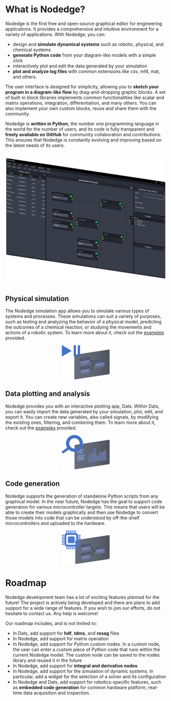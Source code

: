 # What is Nodedge?

<div>

Nodedge is the first free and open-source graphical editor for engineering applications. It provides a comprehensive 
and intuitive environment for a variety of applications. With Nodedge, you can:
* design and **simulate dynamical systems** such as robotic, physical, and chemical systems
* **generate Python code** from your diagram-like models with a simple click
* interactively plot and edit the data generated by your simulation
* **plot and analyze log files** with common extensions like csv, mf4, mat, and others.

The user interface is designed for simplicity, allowing you to **sketch your program in a diagram-like flow** 
by drag-and-dropping graphic blocks. A set of built-in block libraries implements common functionalities like scalar and matrix operations, 
integration, differentiation, and many others. You can also implement your own custom blocks, reuse and 
share them with the community. 

Nodedge is **written in Python**, the number one programming language in the world for the number of users, and its code is fully 
transparent and **freely available on GitHub** for community collaboration and contributions. This ensures that Nodedge is 
constantly evolving and improving based on the latest needs of its users.
</div>
<br>

<center><img src="media/nodedge_interface.png" alt="nodedge_interface" width="500" /></center>
<br>


## Physical simulation

The Nodedge simulation app allows you to simulate various types of systems and processes. 
These simulations can suit a variety of purposes, such as testing and analyzing the behavior of a physical model, 
predicting the outcomes of a chemical reaction, or studying the movements and actions of a robotic system.
To learn more about it, check out the [examples](resources.md#quick-start-examples) provided.

<center><img src="media/simulator_icon.png" alt="nodedge_interface" width="150" /></center>

## Data plotting and analysis

Nodedge provides you with an interactive plotting app, Dats. Within Dats, you can easily import the data generated by 
your simulation, plot, edit, and export it.
You can create new variables, also called signals, by modifying the existing ones, filtering, and combining them.
To learn more about it, check out the [examples](resources.md#quick-start-examples) provided.

<center><img src="media/plotter_icon.png" alt="nodedge_interface" width="150" /></center>

## Code generation

Nodedge supports the generation of standalone Python scripts from any graphical model.
In the near future, Nodedge has the goal to support code generation for various microcontroller targets. 
This means that users will be able to create their models graphically and then use Nodedge to convert those models into 
code that can be understood by off-the-shelf microcontrollers and uploaded to the hardware. 

<center><img src="media/code_generation_icon.png" alt="nodedge_interface" width="150" /></center>

# Roadmap

Nodedge development team has a lot of exciting features planned for the future! 
The project is actively being developed and there are plans to add support for a wide range of features.
If you wish to join our efforts, do not hesitate to contact us. Any help is welcome!

Our roadmap includes, and is not limited to:
* In Dats, add support for **hdf**, **tdms**, and **rosag** files
* In Nodedge, add support for matrix operation
* In Nodedge, add support for Python custom nodes. In a custom node, the user can enter a custom piece of Python code 
that runs within the current Nodedge model. The custom node can be saved to the nodes library and reused it in the future
* In Nodedge, add support for **integral and derivative nodes**
* In Nodedge, add support for the simulation of dynamic systems. In particular, add a widget for the selection of a solver 
and its configuration
* In Nodedge and Dats, add support for robotics-specific features, such as **embedded code generation** for common hardware platform, 
real-time data acquisition and inspection.
